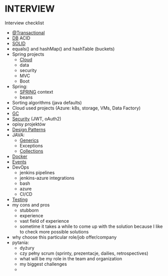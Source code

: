 # INTERVIEW

Interview checklist

* [@Transactional](dev/spring-1/annotations/transactional.md)
* [DB](dev/untitled-1.md#acid) ACID 
* [SOLID](dev/concepts/solid.md)
* equals\(\) and hashMap\(\) and hashTable \(buckets\)
* Spring projects
  * [Cloud](dev/spring-1/cloud/)
  * data
  * security
  * MVC
  * Boot
* Spring:
  * [SPRING](dev/spring-1/#context) context
  * beans
* Sorting algorithms \(java defaults\)
* Cloud used projects \(Azure: k8s, storage, VMs, Data Factory\)
* [GC](dev/java/gc.md)
* [Security](dev/security.md) \(JWT, oAuth2\)
* opisy projektów
* [Design Patterns](dev/concepts/untitled.md)
* JAVA:
  * [Generics](dev/java/generics.md)
  * Exceptions
  * [Collections](dev/java/collections.md)
* [Docker](devops/docker.md)
* [Events](dev/events/)
* DevOps
  * jenkins pipelines
  * jenkins-azure integrations
  * bash
  * azure
  * CI/CD
* [Testing](dev/testing/)
* my cons and pros
  * stubborn
  * experience
  * vast field of experience
  * sometime it takes a while to come up with the solution because I like to check more possible solutions 
* why choose this particular role/job offer/company
* pytania:
  * dyżury
  * czy pełny scrum \(sprinty, prezentacje, dailies, retrospectives\)
  * what will be my role in the team and organization
  * my biggest challenges
  * 

